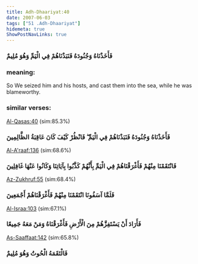 ```yaml
---
title: Adh-Dhaariyat:40
date: 2007-06-03
tags: ["51 .Adh-Dhaariyat"]
hidemeta: true 
ShowPostNavLinks: true 
---
```

### فَأَخَذْنَاهُ وَجُنُودَهُ فَنَبَذْنَاهُمْ فِي الْيَمِّ وَهُوَ مُلِيمٌ
### meaning: 
So We seized him and his hosts, and cast them into the sea, while he was blameworthy.
### similar verses: 

[Al-Qasas:40](/28/40) (sim:85.3%)

### فَأَخَذْنَاهُ وَجُنُودَهُ فَنَبَذْنَاهُمْ فِي الْيَمِّ ۖ فَانْظُرْ كَيْفَ كَانَ عَاقِبَةُ الظَّالِمِينَ

[Al-A'raaf:136](/7/136) (sim:68.6%)

### فَانْتَقَمْنَا مِنْهُمْ فَأَغْرَقْنَاهُمْ فِي الْيَمِّ بِأَنَّهُمْ كَذَّبُوا بِآيَاتِنَا وَكَانُوا عَنْهَا غَافِلِينَ

[Az-Zukhruf:55](/43/55) (sim:68.4%)

### فَلَمَّا آسَفُونَا انْتَقَمْنَا مِنْهُمْ فَأَغْرَقْنَاهُمْ أَجْمَعِينَ

[Al-Israa:103](/17/103) (sim:67.1%)

### فَأَرَادَ أَنْ يَسْتَفِزَّهُمْ مِنَ الْأَرْضِ فَأَغْرَقْنَاهُ وَمَنْ مَعَهُ جَمِيعًا

[As-Saaffaat:142](/37/142) (sim:65.8%)

### فَالْتَقَمَهُ الْحُوتُ وَهُوَ مُلِيمٌ

